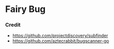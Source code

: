 # Fairy Bug

### Credit

- https://github.com/projectdiscovery/subfinder
- https://github.com/aztecrabbit/bugscanner-go
